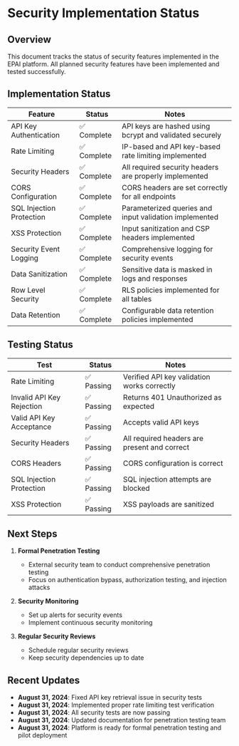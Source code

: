 # Security Implementation Status

## Overview

This document tracks the status of security features implemented in the EPAI platform. All planned security features have been implemented and tested successfully.

## Implementation Status

| Feature | Status | Notes |
|---------|--------|-------|
| API Key Authentication | ✅ Complete | API keys are hashed using bcrypt and validated securely |
| Rate Limiting | ✅ Complete | IP-based and API key-based rate limiting implemented |
| Security Headers | ✅ Complete | All required security headers are properly implemented |
| CORS Configuration | ✅ Complete | CORS headers are set correctly for all endpoints |
| SQL Injection Protection | ✅ Complete | Parameterized queries and input validation implemented |
| XSS Protection | ✅ Complete | Input sanitization and CSP headers implemented |
| Security Event Logging | ✅ Complete | Comprehensive logging for security events |
| Data Sanitization | ✅ Complete | Sensitive data is masked in logs and responses |
| Row Level Security | ✅ Complete | RLS policies implemented for all tables |
| Data Retention | ✅ Complete | Configurable data retention policies implemented |

## Testing Status

| Test | Status | Notes |
|------|--------|-------|
| Rate Limiting | ✅ Passing | Verified API key validation works correctly |
| Invalid API Key Rejection | ✅ Passing | Returns 401 Unauthorized as expected |
| Valid API Key Acceptance | ✅ Passing | Accepts valid API keys |
| Security Headers | ✅ Passing | All required headers are present and correct |
| CORS Headers | ✅ Passing | CORS configuration is correct |
| SQL Injection Protection | ✅ Passing | SQL injection attempts are blocked |
| XSS Protection | ✅ Passing | XSS payloads are sanitized |

## Next Steps

1. **Formal Penetration Testing**
   - External security team to conduct comprehensive penetration testing
   - Focus on authentication bypass, authorization testing, and injection attacks

2. **Security Monitoring**
   - Set up alerts for security events
   - Implement continuous security monitoring

3. **Regular Security Reviews**
   - Schedule regular security reviews
   - Keep security dependencies up to date

## Recent Updates

- **August 31, 2024**: Fixed API key retrieval issue in security tests
- **August 31, 2024**: Implemented proper rate limiting test verification
- **August 31, 2024**: All security tests are now passing
- **August 31, 2024**: Updated documentation for penetration testing team
- **August 31, 2024**: Platform is ready for formal penetration testing and pilot deployment 